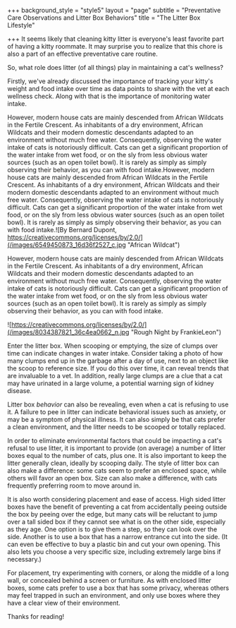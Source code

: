+++
background_style = "style5"
layout = "page"
subtitle = "Preventative Care Observations and Litter Box Behaviors"
title = "The Litter Box Lifestyle"

+++
It seems likely that cleaning kitty litter is everyone's least favorite part of having a kitty roommate. It may surprise you to realize that this chore is also a part of an effective preventative care routine.

So, what role does litter (of all things) play in maintaining a cat's wellness?

Firstly, we've already discussed the importance of tracking your kitty's weight and food intake over time as data points to share with the vet at each wellness check.  Along with that is the importance of monitoring water intake.

However, modern house cats are mainly descended from African Wildcats in the Fertile Crescent.  As inhabitants of a dry environment, African Wildcats and their modern domestic descendants adapted to an environment without much free water.  Consequently, observing the water intake of cats is notoriously difficult.  Cats can get a significant proportion of the water intake from wet food, or on the sly from less obvious water sources (such as an open toilet bowl).  It is rarely as simply as simply observing their behavior, as you can with food intake.However, modern house cats are mainly descended from African Wildcats in the Fertile Crescent. As inhabitants of a dry environment, African Wildcats and their modern domestic descendants adapted to an environment without much free water. Consequently, observing the water intake of cats is notoriously difficult. Cats can get a significant proportion of the water intake from wet food, or on the sly from less obvious water sources (such as an open toilet bowl). It is rarely as simply as simply observing their behavior, as you can with food intake.![By Bernard Dupont, https://creativecommons.org/licenses/by/2.0/](/images/6549450873_16d36f2527_c.jpg "African Wildcat")

However, modern house cats are mainly descended from African Wildcats in the Fertile Crescent. As inhabitants of a dry environment, African Wildcats and their modern domestic descendants adapted to an environment without much free water. Consequently, observing the water intake of cats is notoriously difficult. Cats can get a significant proportion of the water intake from wet food, or on the sly from less obvious water sources (such as an open toilet bowl). It is rarely as simply as simply observing their behavior, as you can with food intake.

![https://creativecommons.org/licenses/by/2.0/](/images/8034387821_36c4ea0662_n.jpg "Rough Night by FrankieLeon")

Enter the litter box. When scooping or emptying, the size of clumps over time can indicate changes in water intake. Consider taking a photo of how many clumps end up in the garbage after a day of use, next to an object like the scoop to reference size. If you do this over time, it can reveal trends that are invaluable to a vet. In addition, really large clumps are a clue that a cat may have urinated in a large volume, a potential warning sign of kidney disease.

Litter box _behavior_ can also be revealing, even when a cat is refusing to use it. A failure to pee in litter can indicate behavioral issues such as anxiety, or may be a symptom of physical illness. It can also simply be that cats prefer a clean environment, and the litter needs to be scooped or totally replaced.

In order to eliminate environmental factors that could be impacting a cat's refusal to use litter, it is important to provide (on average) a number of litter boxes equal to the number of cats, plus one. It is also important to keep the litter generally clean, ideally by scooping daily. The style of litter box can also make a difference: some cats seem to prefer an enclosed space, while others will favor an open box.  Size can also make a difference, with cats frequently preferring room to move around in.

It is also worth considering placement and ease of access.  High sided litter boxes have the benefit of preventing a cat from accidentally peeing outside the box by peeing over the edge, but many cats will be reluctant to jump over a tall sided box if they cannot see what is on the other side, especially as they age.  One option is to give them a step, so they can look over the side.  Another is to use a box that has a narrow entrance cut into the side.  (It can even be effective to buy a plastic bin and cut your own opening.  This also lets you choose a very specific size, including extremely large bins if necessary.)

For placement, try experimenting with corners, or along the middle of a long wall, or concealed behind a screen or furniture.  As with enclosed litter boxes, some cats prefer to use a box that has some privacy, whereas others may feel trapped in such an environment, and only use boxes where they have a clear view of their environment.

Thanks for reading!